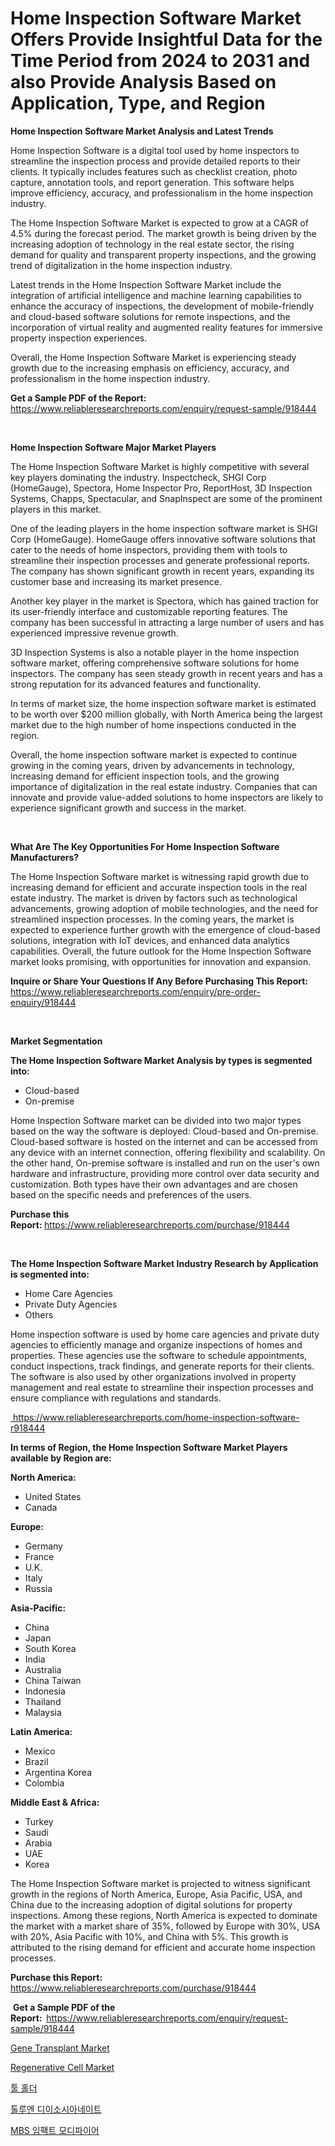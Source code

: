 <p><h1>Home Inspection Software Market Offers Provide Insightful Data for the Time Period from 2024 to 2031 and also Provide Analysis Based on Application, Type, and Region</h1></p><p><strong>Home Inspection Software Market Analysis and Latest Trends</strong></p>
<p><p>Home Inspection Software is a digital tool used by home inspectors to streamline the inspection process and provide detailed reports to their clients. It typically includes features such as checklist creation, photo capture, annotation tools, and report generation. This software helps improve efficiency, accuracy, and professionalism in the home inspection industry.</p><p>The Home Inspection Software Market is expected to grow at a CAGR of 4.5% during the forecast period. The market growth is being driven by the increasing adoption of technology in the real estate sector, the rising demand for quality and transparent property inspections, and the growing trend of digitalization in the home inspection industry.  </p><p>Latest trends in the Home Inspection Software Market include the integration of artificial intelligence and machine learning capabilities to enhance the accuracy of inspections, the development of mobile-friendly and cloud-based software solutions for remote inspections, and the incorporation of virtual reality and augmented reality features for immersive property inspection experiences.</p><p>Overall, the Home Inspection Software Market is experiencing steady growth due to the increasing emphasis on efficiency, accuracy, and professionalism in the home inspection industry.</p></p>
<p><strong>Get a Sample PDF of the Report:&nbsp;</strong> <a href="https://www.reliableresearchreports.com/enquiry/request-sample/918444">https://www.reliableresearchreports.com/enquiry/request-sample/918444</a></p>
<p>&nbsp;</p>
<p><strong>Home Inspection Software Major Market Players</strong></p>
<p><p>The Home Inspection Software Market is highly competitive with several key players dominating the industry. Inspectcheck, SHGI Corp (HomeGauge), Spectora, Home Inspector Pro, ReportHost, 3D Inspection Systems, Chapps, Spectacular, and SnapInspect are some of the prominent players in this market.</p><p>One of the leading players in the home inspection software market is SHGI Corp (HomeGauge). HomeGauge offers innovative software solutions that cater to the needs of home inspectors, providing them with tools to streamline their inspection processes and generate professional reports. The company has shown significant growth in recent years, expanding its customer base and increasing its market presence.</p><p>Another key player in the market is Spectora, which has gained traction for its user-friendly interface and customizable reporting features. The company has been successful in attracting a large number of users and has experienced impressive revenue growth.</p><p>3D Inspection Systems is also a notable player in the home inspection software market, offering comprehensive software solutions for home inspectors. The company has seen steady growth in recent years and has a strong reputation for its advanced features and functionality.</p><p>In terms of market size, the home inspection software market is estimated to be worth over $200 million globally, with North America being the largest market due to the high number of home inspections conducted in the region.</p><p>Overall, the home inspection software market is expected to continue growing in the coming years, driven by advancements in technology, increasing demand for efficient inspection tools, and the growing importance of digitalization in the real estate industry. Companies that can innovate and provide value-added solutions to home inspectors are likely to experience significant growth and success in the market.</p></p>
<p>&nbsp;</p>
<p><strong>What Are The Key Opportunities For Home Inspection Software Manufacturers?</strong></p>
<p><p>The Home Inspection Software market is witnessing rapid growth due to increasing demand for efficient and accurate inspection tools in the real estate industry. The market is driven by factors such as technological advancements, growing adoption of mobile technologies, and the need for streamlined inspection processes. In the coming years, the market is expected to experience further growth with the emergence of cloud-based solutions, integration with IoT devices, and enhanced data analytics capabilities. Overall, the future outlook for the Home Inspection Software market looks promising, with opportunities for innovation and expansion.</p></p>
<p><strong>Inquire or Share Your Questions If Any Before Purchasing This Report:</strong> <a href="https://www.reliableresearchreports.com/enquiry/pre-order-enquiry/918444">https://www.reliableresearchreports.com/enquiry/pre-order-enquiry/918444</a></p>
<p>&nbsp;</p>
<p><strong>Market Segmentation</strong></p>
<p><strong>The Home Inspection Software Market Analysis by types is segmented into:</strong></p>
<p><ul><li>Cloud-based</li><li>On-premise</li></ul></p>
<p><p>Home Inspection Software market can be divided into two major types based on the way the software is deployed: Cloud-based and On-premise. Cloud-based software is hosted on the internet and can be accessed from any device with an internet connection, offering flexibility and scalability. On the other hand, On-premise software is installed and run on the user's own hardware and infrastructure, providing more control over data security and customization. Both types have their own advantages and are chosen based on the specific needs and preferences of the users.</p></p>
<p><strong>Purchase this Report:&nbsp;</strong><a href="https://www.reliableresearchreports.com/purchase/918444">https://www.reliableresearchreports.com/purchase/918444</a></p>
<p>&nbsp;</p>
<p><strong>The Home Inspection Software Market Industry Research by Application is segmented into:</strong></p>
<p><ul><li>Home Care Agencies</li><li>Private Duty Agencies</li><li>Others</li></ul></p>
<p><p>Home inspection software is used by home care agencies and private duty agencies to efficiently manage and organize inspections of homes and properties. These agencies use the software to schedule appointments, conduct inspections, track findings, and generate reports for their clients. The software is also used by other organizations involved in property management and real estate to streamline their inspection processes and ensure compliance with regulations and standards.</p></p>
<p><a href="https://www.reliableresearchreports.com/home-inspection-software-r918444">&nbsp;https://www.reliableresearchreports.com/home-inspection-software-r918444</a></p>
<p><strong>In terms of Region, the Home Inspection Software Market Players available by Region are:</strong></p>
<p>
    <p> <strong> North America: </strong>
        <ul>
            <li>United States</li>
            <li>Canada</li>
        </ul>
        </p> 
    <p> <strong> Europe: </strong>
        <ul>
            <li>Germany</li>
            <li>France</li>
            <li>U.K.</li>
            <li>Italy</li>
            <li>Russia</li>
        </ul>
        </p> 
    <p> <strong> Asia-Pacific: </strong>
        <ul>
            <li>China</li>
            <li>Japan</li>
            <li>South Korea</li>
            <li>India</li>
            <li>Australia</li>
            <li>China Taiwan</li>
            <li>Indonesia</li>
            <li>Thailand</li>
            <li>Malaysia</li>
        </ul>
        </p> 
    <p> <strong> Latin America: </strong>
        <ul>
            <li>Mexico</li>
            <li>Brazil</li>
            <li>Argentina Korea</li>
            <li>Colombia</li>
        </ul>
        </p> 
    <p> <strong> Middle East & Africa: </strong>
        <ul>
            <li>Turkey</li>
            <li>Saudi</li>
            <li>Arabia</li>
            <li>UAE</li>
            <li>Korea</li>
        </ul>
    </p>
    </p>
<p><p>The Home Inspection Software market is projected to witness significant growth in the regions of North America, Europe, Asia Pacific, USA, and China due to the increasing adoption of digital solutions for property inspections. Among these regions, North America is expected to dominate the market with a market share of 35%, followed by Europe with 30%, USA with 20%, Asia Pacific with 10%, and China with 5%. This growth is attributed to the rising demand for efficient and accurate home inspection processes.</p></p>
<p><strong>Purchase this Report: </strong><a href="https://www.reliableresearchreports.com/purchase/918444">https://www.reliableresearchreports.com/purchase/918444</a></p>
<p>&nbsp;<strong>Get a Sample PDF of the Report:&nbsp;&nbsp;</strong><a href="https://www.reliableresearchreports.com/enquiry/request-sample/918444">https://www.reliableresearchreports.com/enquiry/request-sample/918444</a></p>
<p><strong></strong></p>
<p><p><a href="https://github.com/MyrtisWest1/Market-Research-Report-List-1/blob/main/gene-transplant-market.md">Gene Transplant Market</a></p><p><a href="https://github.com/brenzgnarento/Market-Research-Report-List-2/blob/main/regenerative-cell-market.md">Regenerative Cell Market</a></p><p><a href="https://github.com/giancarlo642004/Market-Research-Report-List-1/blob/main/990803250729.md">툴 홀더</a></p><p><a href="https://github.com/ZacharyScthmitt4465/Market-Research-Report-List-1/blob/main/463115550728.md">톨루엔 디이소시아네이트</a></p><p><a href="https://medium.com/@candidarowe2022/mbs-%ED%83%84%EC%84%B1-%EC%B2%A8%EA%B0%80%EC%A0%9C-%EC%8B%9C%EC%9E%A5%EC%9D%80-%EC%8B%9C%EC%9E%A5-%EC%A0%90%EC%9C%A0%EC%9C%A8-%EC%8B%9C%EC%9E%A5-%ED%8A%B8%EB%A0%8C%EB%93%9C-%EB%B0%8F-%EC%8B%9C%EC%9E%A5-%EC%84%B1%EC%9E%A5%EC%97%90-%EB%8C%80%ED%95%9C-%EC%A0%95%EB%B3%B4%EB%A5%BC-%EC%A0%9C%EA%B3%B5%ED%95%A9%EB%8B%88%EB%8B%A4-f687dc6fb24e">MBS 임팩트 모디파이어</a></p></p>